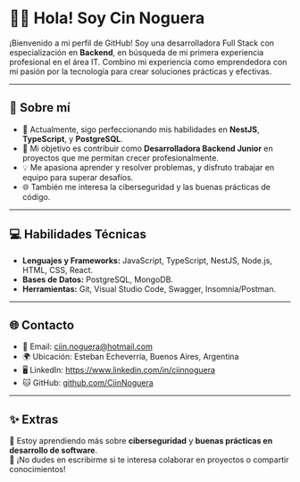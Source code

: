 # 👩‍💻 **Hola! Soy Cin Noguera**  

¡Bienvenido a mi perfil de GitHub! Soy una desarrolladora Full Stack con especialización en **Backend**, en búsqueda de mi primera experiencia profesional en el área IT. Combino mi experiencia como emprendedora con mi pasión por la tecnología para crear soluciones prácticas y efectivas.  

---

## 🚀 **Sobre mí**  

- 🌱 Actualmente, sigo perfeccionando mis habilidades en **NestJS**, **TypeScript**, y **PostgreSQL**.  
- 🎯 Mi objetivo es contribuir como **Desarrolladora Backend Junior** en proyectos que me permitan crecer profesionalmente.  
- 💡 Me apasiona aprender y resolver problemas, y disfruto trabajar en equipo para superar desafíos.  
- 🌐 También me interesa la ciberseguridad y las buenas prácticas de código.

---

## 💻 **Habilidades Técnicas**  

- **Lenguajes y Frameworks:** JavaScript, TypeScript, NestJS, Node.js, HTML, CSS, React.  
- **Bases de Datos:** PostgreSQL, MongoDB.   
- **Herramientas:** Git, Visual Studio Code, Swagger, Insomnia/Postman.  

---

## 🌐 **Contacto**  

- 📧 Email: [ciin.noguera@hotmail.com](mailto:ciin.noguera@hotmail.com)  
- 🌍 Ubicación: Esteban Echeverría, Buenos Aires, Argentina  
- 🖥️ LinkedIn: https://www.linkedin.com/in/ciinnoguera
- 🐱 GitHub: [github.com/CiinNoguera](https://github.com/CiinNoguera)  

---

## ✨ **Extras**  

📖 Estoy aprendiendo más sobre **ciberseguridad** y **buenas prácticas en desarrollo de software**.  
💬 ¡No dudes en escribirme si te interesa colaborar en proyectos o compartir conocimientos!  


<!--
**CiinNoguera/CiinNoguera** is a ✨ _special_ ✨ repository because its `README.md` (this file) appears on your GitHub profile.

Here are some ideas to get you started:

- 🔭 I’m currently working on ...
- 🌱 I’m currently learning ...
- 👯 I’m looking to collaborate on ...
- 🤔 I’m looking for help with ...
- 💬 Ask me about ...
- 📫 How to reach me: ...
- 😄 Pronouns: ...
- ⚡ Fun fact: ...
-->
